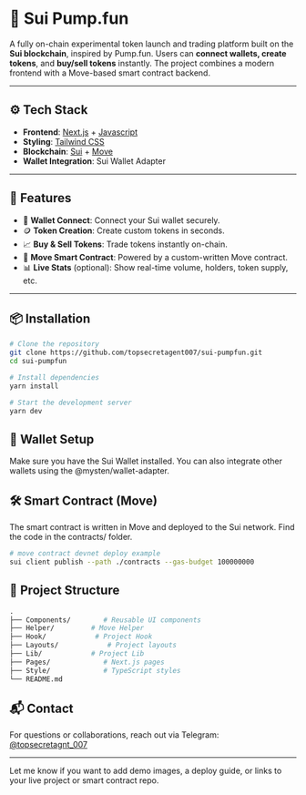 # 🧪 Sui Pump.fun

A fully on-chain experimental token launch and trading platform built on the **Sui blockchain**, inspired by Pump.fun. Users can **connect wallets, create tokens**, and **buy/sell tokens** instantly. The project combines a modern frontend with a Move-based smart contract backend.

---

## ⚙️ Tech Stack

- **Frontend**: [Next.js](https://nextjs.org/) + [Javascript](https://www.javascriptlang.org/)
- **Styling**: [Tailwind CSS](https://tailwindcss.com/)
- **Blockchain**: [Sui](https://sui.io/) + [Move](https://move-language.github.io/)
- **Wallet Integration**: Sui Wallet Adapter

---

## 🚀 Features

- 🔐 **Wallet Connect**: Connect your Sui wallet securely.
- 🪙 **Token Creation**: Create custom tokens in seconds.
- 📈 **Buy & Sell Tokens**: Trade tokens instantly on-chain.
- 🔗 **Move Smart Contract**: Powered by a custom-written Move contract.
- 📊 **Live Stats** (optional): Show real-time volume, holders, token supply, etc.

---

## 📦 Installation

```bash
# Clone the repository
git clone https://github.com/topsecretagent007/sui-pumpfun.git
cd sui-pumpfun

# Install dependencies
yarn install

# Start the development server
yarn dev
```

## 🔗 Wallet Setup

Make sure you have the Sui Wallet installed. You can also integrate other wallets using the @mysten/wallet-adapter.

## 🛠️ Smart Contract (Move)

The smart contract is written in Move and deployed to the Sui network. Find the code in the contracts/ folder.

```bash
# move contract devnet deploy example
sui client publish --path ./contracts --gas-budget 100000000
```

## 📁 Project Structure

```graphql
.
├── Components/        # Reusable UI components
├── Helper/         # Move Helper
├── Hook/            # Project Hook
├── Layouts/            # Project layouts
├── Lib/            # Project Lib
├── Pages/             # Next.js pages
├── Style/             # TypeScript styles
└── README.md
```

## 📬 Contact

For questions or collaborations, reach out via Telegram: [@topsecretagnt_007](https://t.me/topsecretagent_007)

---

Let me know if you want to add demo images, a deploy guide, or links to your live project or smart contract repo.

